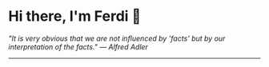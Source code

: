 <h1>Hi there, I'm Ferdi 👋</h1>

<p><em>
  "It is very obvious that we are not influenced by 'facts' but by our interpretation of the facts." — Alfred Adler
</em></p>

---
